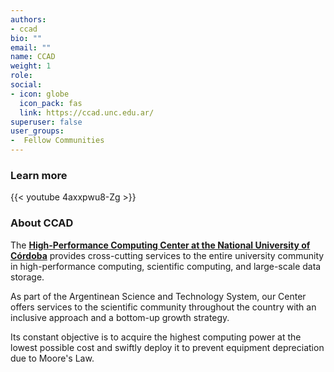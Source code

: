 ```yaml
---
authors:
- ccad
bio: ""
email: ""
name: CCAD
weight: 1
role: 
social:
- icon: globe
  icon_pack: fas
  link: https://ccad.unc.edu.ar/
superuser: false
user_groups:
-  Fellow Communities
---
```


### Learn more

{{< youtube 4axxpwu8-Zg >}} 

### About CCAD

The **[High-Performance Computing Center at the National University of Córdoba](https://ccad.unc.edu.ar/)** provides cross-cutting services to the entire university community in high-performance computing, scientific computing, and large-scale data storage.

As part of the Argentinean Science and Technology System, our Center offers services to the scientific community throughout the country with an inclusive approach and a bottom-up growth strategy.

Its constant objective is to acquire the highest computing power at the lowest possible cost and swiftly deploy it to prevent equipment depreciation due to Moore's Law.